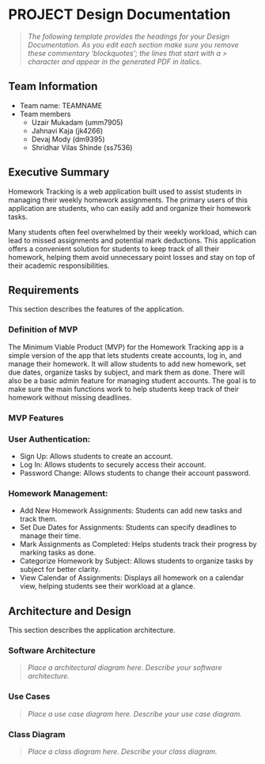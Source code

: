 
# PROJECT Design Documentation

> _The following template provides the headings for your Design
> Documentation.  As you edit each section make sure you remove these
> commentary 'blockquotes'; the lines that start with a > character
> and appear in the generated PDF in italics._

## Team Information
* Team name: TEAMNAME
* Team members
  * Uzair Mukadam (umm7905)
  * Jahnavi Kaja (jk4266)
  * Devaj Mody (dm9395)
  * Shridhar Vilas Shinde (ss7536)

## Executive Summary

Homework Tracking is a web application built used to assist students in managing their weekly homework assignments. The primary users of this application are students, who can easily add and organize their homework tasks.

Many students often feel overwhelmed by their weekly workload, which can lead to missed assignments and potential mark deductions. This application offers a convenient solution for students to keep track of all their homework, helping them avoid unnecessary point losses and stay on top of their academic responsibilities.


## Requirements

This section describes the features of the application.

### Definition of MVP
The Minimum Viable Product (MVP) for the Homework Tracking app is a simple version of the app that lets students create accounts, log in, and manage their homework. It will allow students to add new homework, set due dates, organize tasks by subject, and mark them as done. There will also be a basic admin feature for managing student accounts. The goal is to make sure the main functions work to help students keep track of their homework without missing deadlines.

### MVP Features
### User Authentication:
* Sign Up: Allows students to create an account.
* Log In: Allows students to securely access their account.
* Password Change: Allows students to change their account password.

### Homework Management:
* Add New Homework Assignments: Students can add new tasks and track them.
* Set Due Dates for Assignments: Students can specify deadlines to manage their time.
* Mark Assignments as Completed: Helps students track their progress by marking tasks as done.
* Categorize Homework by Subject: Allows students to organize tasks by subject for better clarity.
* View Calendar of Assignments: Displays all homework on a calendar view, helping students see their workload at a glance.

## Architecture and Design

This section describes the application architecture.

### Software Architecture
> _Place a architectural diagram here._
> _Describe your software architecture._


### Use Cases
> _Place a use case diagram here._
> _Describe your use case diagram._


### Class Diagram
> _Place a class diagram here._
> _Describe your class diagram._

